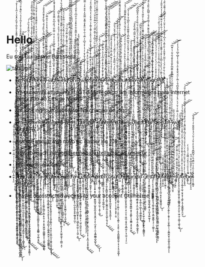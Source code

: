 # Hello
  Eu sou Guilherme Battistella

   ![tatusgit](https://github-readme-stats.vercel.app/api?username=GuilhermeBattistella&show_icons=true&theme=radical)
   

 -  I̶̡̨̢̧̨̢̢̢̛̮̞͓̪͙̥͕͇̻̞̙̫͇̭̘̖̼̲̮̲̦͉̳̣̝͙͍̦͔̺͉̱͔͇̬̟̰̫̤͎̹̱̤̘͎̻̩͚̮̙̤̫̜̼͍̙̗͚͖̫̹̼̗̤̞̥͈̺͙͍̭͕͖̰̺͋̇̌͋̿͂̄̌͌͑͗́̂̄͋̈̃͑̓͆͛͛̀̆͊͛̔̿͋͗͌͊̌̀͛̐̎̅͛͒̃̏͐̂̽̆̉̓̈̅̉̾̍̽̌̇̕̚̚͘͘͜͜͝͝’̶̧̧̧̢̢̛̱̘͙̘̪̺̮̲͙̲̗̰̼̠̫͈̤̼̳͓̙̖̣̝̮̳͙̝̼͈̪̮͕̩̫͉͓͍̲̯͈̳̲͎͙̦̞̘͕͙̟̗͈̘̰̱̇͊͐̇̽͗̉͒̍̐͋̽͐͜͝ͅͅm̷̢̡̛͇̲̼̬̭̫̜̜̹͍̯̹̰̦̤̥̹͈͓̟͖̓̿̾̈́̿̏̎̓̒̊͒̅͛͌̇͆͌̇̽̔̎̈́͐̐̃̍̓̈̿̎̐̐̌̉͗̐̾̒̅̾̉́̒̈̇̏͌̾̐̈́͛͆̌̑̋̿̈̋̌̐͐͂̆͒͌̊̿̚͘̕͘͝͝͝͝͝ ̴̨̛̛̙̟̬̞̭̗̰͓͇̦̭̺̮͉͈̝̥̹͍̺̦́̿̔͌̈̃̔̀̿͊̉̓́͐̂̓̀͗̔̅͐̂͊̍͊͗͗̇͊͑͗̿̽̕̕̕̚͝ͅc̵̡̨̨̧̨̢̧̛̟̰͚̬̰̣͎̜͈̪̮̘͖͈̳͎̼͎̱͓̖͇̪̮͔͎̲̤̞͉̰̙͉̘̘̼̠̙͓̻̪̮̗̝̞̮̯̮͖̮͈̪̬̞̭͈̣̘͖̬͍͍̣̣̖̳̜̔̈́̋̐̽̐͂͌̎̍͋̃́͋̒̍̉͜͜͜͠͠͠ư̸̢̡̡̢̧̢̨̧̗̥̯̘̖̩̱͙͈̟̞̺͕͍̪̣̬̣̟̻̼͚̻͇͖͎̤̥̩̞̟̻͓͔̹̹̙̦̤̫̟͉̹͈̫̱̤̟̯͉̫͎͓̖͖͙̤̖̘͎͇͙͔̣͊͛̓̾̒́͐̋̈́͆̽̈́̉͒̐̈͗́̒̋͌̄͛͐̒̅̐̑̀͑̒̓̈́̅͋̐̉̏̋͑̍͘͘̚̕̚̕͜͜͜͜͠͠ŗ̵̡̢̳̼̹͍̞̟͓̞̪͖͉̝̮͈̞̞͋͑̉́̔̊̀̐̋̃̐́͗̀͛̑̽͑̓̋͋̌͋͋͊͆̐̅̈́̅̔̏̊̾̌͋͐̀͑̌̇̉͐͂̍̑̏́͋̆̏̃͂̉̀̚̕͘͝͠͝ͅr̷̢̢̧̨̨̛̛̛̻̗̘̣̻͓̖͎̻̞̦͖̖̱̼̬̪̰̯͉͙̝̥̜̰̙̗̭͔͖͙͕͔͔͍̟̞̮̻͕͉͔̩̜̺̘̣͍̰͉͈͍͕̣̳͔̹̟̝̮̰̳̱̻̮̜̥̤̗̙̲͍̹̹͇̂͌̓̇̓̽̂̈́̉͑͛̍͋̾̇̾͛̂̆͛̓̑͛̑̈́̌̃͒̒́͑̉͊͒̄͌͌̈́̉̑̈́͌̆͑͌̏̓͂̒̃̒̊͋̓̄͆͒͘̚̚̕̕͘͘̚͘͜͜͜͝͠͝͝͝͠͝͝ȩ̴̡̦̦̪̰̘̭͙̪̹̳̠̥̙̮̹͍̗͛̊͐͐̅̊̆̿̈͑̾͗̓̈̽͊̒̇̃́̓̒̑̀͗͆͑̃̈́̔͆͒̑͗̐̈́̇̔͗̏͋͌̐̄̉̀̾͐̐̎̑͛͗́̕̚͝͝͝ͅñ̵̨̡̧̢̧͈̥͓̠̘̥̦̭͔͎̦͍͔͎̹̟͇̗̺͔̆́̋̐̊̇̊̾͑͌̉͂̎̾͆̆̉̌̐̋̾̍̎͗̾̈́̕͝ͅͅt̵̢̧͙͍̬͎̜͉͚̗̪̦̼͎̣̬̜̰͕͍̠͉͚̜̳̘͌̆͆̏̆̍̑̀̏̈́͛̎̓̊̉͋̍͜l̶̨̢̛̯̦̗̬̣̻͍̗̜̩͙̟̳̳̩̖̮̩̰̹͙͙̲̼̣̣̱̤̳̫̳̦̤̩̙͇͎̟̥̝̘͚͕̹̯̹͙̮͕̪̤̤͍̤͉̋̐̍͛͗͆̑̓̉͒͂̊́̄́͆͂̏̈́̋̐̈́͊̀͊̏̾̽͌͐͊̿̈́̀̏̏̊́̎́͛̃̏̀̐̊͊͂͒͋̎͑̕̕͘͠͝͠͝͝͝͝ͅͅͅͅȳ̷̡̡̢̜͉̺͕͎̻͕̪̘͗͒̈́̈̿̒̎́̉̏͠ ̴̧̨̧̧͍̹͕̩̯̲̘̟̬̞̤̗͍̭̜̟̹̤̙̲͎̙̥̪̺͉̬̖̭̻̣̪͔̜͉͇͓́̃̀̐̇͐̏͛̎̇̄͂̓̀͌̿̍̃̓̀́̈͛͂̍̅̂͐̔̈́̈́̓͗̈́͂̃̈́͒̉̽͒͑͋̂̿̀̚͝͝͝ͅw̵̧̢̛͙͙̖̟͕̜̹̩̘͓̜͎̞̱͖̥̳̦̹͚̩̗̰̪̲̱̹̻̭̻͔̱̖̜͚̫̹͔͕̳͓̱͚̤̥̠̦̺̭͖͉̫̮̘͖͕̰͕̖̪͉̱̟͇̼̤͉̠͖͂̇̊̀̾̂͒͒̿̓̂̃̄́͗̇̉̃̿̃͋͑́̑̕͘͜͠͝ͅͅơ̸̧̢̘̩͖̙̭͕͔͔̳͉̣̹̦̮͉̱̩͇̥̦̆͌͌̒̀̂̈͒͗̑͊͆͗̅͌̀̿̎̉̓͌̑͑̅̉̊̋͗̓͐̒͒͗̿̀͂̈́̏̎͐͆̀̆̿̐̐̑͋̽̊̽̽͒͊̓͋͌̓͆̏́̾͒́̚̕̕̚̕͜͝͝͝r̵̡̢̡̧̢̢̨̨̢̢̛̥̯̝̼͕̦̠̯̬̫̩͎̖̩̫̗̱͇̬̭̫̟̣͈̣̭̮̞̺͔̤̥͓̳̠͙̻̰̰̳̹̩̲̺̥̳̹̫̣̥̝̜̪̝̙̞̗̭͕̬͉̹͕̟̳̹̝̮̮̝͍͇͌͂́͆̈̈̀̆͛̎̈́̈͋̈̐̈́̈́́͘͜͝͠͝ͅḵ̶̨̨̡̡̢̛̛̼̹̰̞͎̯̱̹̝̟̝̻̼̫̪̬̬͚͙̞̱̼͙̥̳̗̲̥̯͓͔̻̰̭̰̫̘̤̫̣̹̼͕̫̘̼͕͔̲̼̝̝̺̮̙̣̲̺̖̗̫͖̻͚̫͖͎͑̓̈͐͊̄̏̿̊͐͌͋̔̌̓̈́̈̀̓̌̄͑͛́͛̍̂͛̊̐̏̏͑́́͋̄̇͗̽́̆͊̋̿̐͋͆̕͘̕̚͜͜͜͝͠͝ͅi̴̢̢̢̢̛̩̼̯̦̩͇̗͖͙͓̭̲̲̻̥̯͉̼̠̥̰̱̱̺̱͉̲̖̤̪̗͙͇̝̻͍̮͉͇̙̠̥̔̃̌̃̊̽̀̅̀̀̐̽̇̂̿̈̌͑͆͊͆̅̄̾̀̇̈̌̓̌͊̔́̎͋̓̅̐̀̿͌̌̍͒̐̂̄̈́̓̑̏̆͆͛̆͛̏͑̓̈́̔̆́́̅̌̄̀̊̈̒̓̔͂͛̑͘̕̚̚͘͘̕͠͠͝͠ͅṅ̶̡̛̛̛̛̟̥̫̫̫͇͍̹̬͙͎̟͔̭͍̙͇̝̯̖̫͎̞̤̯͕̗̰̖͇̜̄̍́́̈́̍͊̉̋̐̿̎͌̊́̂̆̈̆̅̄͋͗̃̏̏̊̈̋̓̈́͋̓̉̃̽̂́́͋̈̈̿͛̃̒̈́̈̽͘͘̚͜͠͝͝͠͠͝͠͝͠ͅġ̸̨̨̨̧̨̢̧̛̛̛̛̛̛̲̩̤͔̣̱͓̟͙̩̯̹͕̤̘̭͔͕̦̣̖̜͍͉̩̳̪̳̪͇̞͇̝̥͈̦̺̩̫̙͖̣̞̩̗͈̬͎̯͉̘̣̤̞͈̙̳͓͉̖͔̘͕̞͉̙͙̭̜̥̹̿̀̐̀̎̂̓́͐̄̄̿̽̊̌̆̏̋̎͂͛͂̋̿̇́̊͌̂̓̌̂̿͛̂́̅̈́̈̕̚̕͘͘͜͝͠ͅͅͅͅͅ ̴̡̨̡̡̨̧̧̧̛̟͈̥̼̺̼̻͚̟̬̖̮̜̹̫̳̬̬͎̯͈̰͕̫͉͓̠̩̣̪̝̙͕͍͖̤̯̘͚̰̻̩̮̬͍̜͇̺͔̹̯̘̪̳̝̥̫̌̈́̀̑̿̎̋̎̿͆̇̄̉̀̽́͋̀̽͊͋̃̽̔́̂́͛̿̔̍̃̂͆͒́̿̀̌̓̋͗̽̑̎́͂̈́͛͋̒̏̏͊̅̎̐̋̃̍̌̚̕͘͘̚̕͜͜͝͝ͅớ̵̢̢̛̮̻͙͉̲̖̯̹̭̞̥̜͔̼̗̫̞̟̘͍̲̗̣̖͇̤̳̜̰̤̼͚̟͈̭̦͕̰̙͉̲̳͈̞̦̹͚̹͎̟̲͓̮̘͉̼͖̟̘̣̩͎͓͕̘̜̞̞̼͕̣̱̱͙͚̃́̐́̔̓̈́̀̈́̂̑̏̄͌͑̽̈́͗́̈̂̌͒̽̃̋̃̋̑͑́̐͛̌̐̿́̅̅͑̓͆̿̎̒̉́̓͐̏͑̋̽͑̐̾̿͊̉͌̾͛̓͆̄̈͐̇̽͌̀̚̚͘̕̚͘̕͜͝͝͠͝ͅͅͅņ̷̨̨̧̭̤͙͈͎̠̫̫̟̼̫͈͇̫̗̫̰̯͙̭̟̺͙̘̩͍̤̰̰̮͓̞̙̜͕̣̩̬̮̬̤̞͈̩̟̲̻̪̗̑̊͆̃́̈́̒̊̏̇̈́̔́̓͊͑͒̊̄̏͒͛̅̀̑̈́̈́͜͝:̴̢̡̧̨̧̢̢̢̛̛̭͚̱͎͈̙̟̭̪̙̰͇̮͇̦͇̳̰͎̬̯̟͚͓͈͎̘̰̟̗̘̩̖͖̤͕̠̼̳͈̙̻̫͙̗̝̫̝͔͇̱̬͓͔͕̪̺͍͕͓̰͔̙͖̺̮͍̳̗̮̪͚̼̝͕̟̼̀̆̀̐̈́̔̎̅̐̆̃̇̀̔̓̋̍̑̓̂̆̽̾̓͛̓̏͊͂̈́͒͒̎̿͌͗͂̍̌̌̽̽̔̎̍̋̈͆̉̍̄̆͂̉̒̏͑̎̆͗̑̃̓̔̋͘̚͘͘̚͘͜͠͠͝͠͠ͅͅ ̴̡̢̡̨̛̹̱̦̼͉̮͚̺̫͈̰̦̟̗̠̜̙̞͇͓̠̻̦̺͙͈͇͎̰͕̻̰̣͙̱̰̰̜͇̏́̈́̇̈́̀̒͋̊̄̓̓͗̒̍̾̈̈̾̈̃̍̒̿͋́͂͒͜͜ͅN̴̨̢̢̨̢̳̘̣͇͇͍̰̫̲͕̙̬̜͔̩̲̠͙͚͙̖̖̖̥̫͇͔̺͍̥̠̬̦̫̜̟̠̬̥͉͉̘̿̇̀̇̽̐̅̇̐̿͋͝͠ͅã̶̡̡̡̡̨̢̨̧̢̢̛̛̩̲̘̩̜͚̩̬̖͙̣̯̭̰̜̦̪͚͔̳̠̜͚̙̪̣͕̗̻͖͔̤͇̟̮̯̞̪̖̙͇̗̰͙̠̳̖̰͉͍͇̝̬̙̜̙͔̫̺̝̱̱̫̞̘̙̳͕̙̣̱̮͚̰̥̳̃͐͋̂̽̎́̇̾̌̇́̒́́̒̃̓̐̇̓́̒͐̊́̑͆͛͐̿́͑͂͑̄̑̈̈̎̄̽̐͌̂̆̿̅͋̒͋̐̂̓͗̿̅̊̅͋͒̑͊͂́̒̐̀͋͛̑͗́̏̅̉́̽͊̚͘͘͝͠͝͠͝͠͠͝͝ͅͅǭ̸̢̧̨̢͇̦͓̳̼͓̯̘͕̝͕̥̺̞̺̮̙̘͕̿̃͛̈̈̓͒̽̓̄́̄̋͂͗̎̈̊͐̿̓̕̕̕̚͝͝͝ͅ ̸̢͕̼͇̻̗̖͕̙͙͉͉̼̘̗͇̤̖̼͔̖͇̘̯͕͉̯̪͙̥̗̜̩̯̜̮͕͓͚̻͈̟̟̲͖̩̣̹̳͇͎̠͎͉͍̼̹̝̩̰̲͓̪͖̘̺̟̰͉͙̝̖̔̾̈́͗̓͑̂̇̈́̌͗̆͛͊̿̐̇͊̾̐̃͑̊͊̓̌̃̈́̉͋̐͛͐͌̾͂̃̓͛̈́̄͛̌̓̔̒̎̀̃͌̒̂̈̒̉̍͊̍͂̚̚̕̕͜͜͠͝͝͠͝͝͠ͅͅȩ̸̡̡̧̢̧̧̢̞̯̫͙̮͚͈̖̩̳͙̳̻͓̺̦̹͈̗̞̠̠̱̱̼͎̮̞͙̣͔̰͙͓͎̣̩̥͍̯͓̞͓̙̭̮̺͙̙͓̯̫͚͓͈͓̙̯͙͚͙͇̭͚̙͎͓̤͎̞̜̻͉͙̎͛̌̅̽̐̏̈́͜͜͜͝ͅͅͅͅͅs̴̻̩̲̙̜̗̖͖̝͍̪̲̺̝̭̈͊́͌̀̌̅͐̐̑̈́̾̓̾̍͛̃́̋̎̉̾̎̉̅͑̏̈́̎͆̒͒͛̅̐̿͛͛́͑̅̿̓̂̈̌̈́͛̑̇̉̀̈̈͒̆͐̌̆̽̿͐̈̄̈́͘̕͘͘͜͝͝ͅt̴̨̡̢̨̡̧̧̨̨̡̨̛̩̤̳͍̰̠͓̰̣̗̹̠̹̯̱̳͖̭̩̹̮̲͕͉̮̭͙̫̤̻̗͔̙̺̺͓̹͕̭̙̠͎̺̝̱͉͕̙̦͖̠̩̘̘̯͇̯̜͇͙̭̏͑͗̈͐͋̔͋̅̀͂̌̀́̐͒͊̈́̋̃̔̀́̈́͗̀͒̎̃͌́̾͂̔̓̏̓͑̀́̇͋̽͒͒̅̇̋͌̃̊͛̇̔͌̈́̅̽̀͘̚̕͘̚͘͘͜͜͜͜͝͝͠ͅơ̶̛̲̜̖̰͍̠̽̑͛̇̏̌͒̓̌̂̔̇̈́͊̀͂̈̈̎̓͛͒͆͛̌̈́̓̈́͋͐̕̕͘͝͝͝u̶̢̢̫͚͎͈̤͍̫̜͖̝̙̼̥̯̙̲̪̜͚̮̞͎̯̟̮̲̪̬̩̘̖̠͖͖͔͇̯̯̣̪̻͕̺̱̥͔̩͙̭̞͔̪̩̱̪̰̤̣̤͔̹͕̟̣̣͙̜̯͛̎͒͊͗͊̃̓͊̇͂̀̄̾̏͋͆͒̓̆̔̈̂͌͑̋̒̇͘̕͘̕̕͘̚͘͜͜͝ ̵̛̩͒̀̓́̽́̿̓͗̄̑͊̄͒̽̈́̏͆̇̃̈́͑̂͒̊̍̈́̉̈́̐̆̾̃̎͑̌̾͌̋̔͋́̎̂́̀̒́͛͆͒̄̂̇̾̌͆̂͛̿̀̉̒̈̊̈́́̎͊͑̇͋̚̚̕͘̚͠͝͠ţ̶̺͗̂͌́̆̏̓̈́̆́̋̽̂̾̈̒̉͑̏̆͒͆́̐̀̾̒͋͑̀͆͐͊̈́̀̑͒̿͊͛͒͌̈́͗̽̓̉̍̊͘̕̕͠͠͝͝͠͝ŗ̵̢̡̞͖͇̫̲̖̫͕̫̖̣̤̖͚̯̬͚̙̦̞̱̦̪̩̲͎̻̠̞̖̣̻̣̭̫̤̝̥̱̞̣͛̓͆̈́̐̐̒̽͛̿̇̑͛͗̿̀̊̃̓̑̈́̎́̇̊̈́̽̌̀͌̐̀̽͊̈́̃̍̃͑͆̄̈́̔̔͒̆̓̀̅̕͘̚̕͠͠͝͠͠͠ͅä̴͍̰͕̼̟̺͙͉͕͎́͗͗͌̎͗̊́̄́́̍̐̓̉͊̿̉̈̅͐̑̊́̄͒̑̉̈̄̌̐̕͘͜͠͝b̶̡̛̞͔̮͙̪̥̼̘̯̙̺͚̪͙̪͎̭̗̲̼̩̣͈̫͎̙̩̯̮̩̱͇͓̹̣̂͋͗̓͑͋̍́̈́̿̅̌̽͋͑̀͐͂͌́̈́́͑͗̓̊́̑͑̂̈́̐̄̈́͋͂͜͝͝ͅͅa̵̡̨̢̧̧̨̧̧̨̛̤͓̳͔̘̭̫̱͇̖̝̗̗̳̟͔̘̰͇̗̬͔͍͔̰͓̝̮͕̟̞̬̖̬͙̙̬͚͕̙͍̜̞̻̘͈͈̮͔͚̗͔̗̥̞̭͉̞͉̯̺̘̳͈̳̳̲̳̗̘̓̉̊͐̍͐̒̒̎̎͛͛͗̏̋̓̈́̓̉͗̈̀͐̍̐̒̔̇͛̌̓̏́̀̈͗͋̂̑̀͐̐̆͜͜͜͝͝͝ͅļ̸̢̢̢̛͉̬̺͙̠̦͕̫̲͈̻̥͖̪͚̤̭̜̫̬̳̭͕̗̖̤̬͈̪̼͍͚̝̝̙̯̯̙̬̭͕̭͎̫͎̯͕͇̫̯͙̥͊̑̂͌̊̀͋͒̀͑̇̋̿͑̀̔͋̀̑̈́̽̂̈́͆̉̋͐̍̔͌̽͐͐̇̐̓͂̅̽̒̆͆̍̈̆̋̑͒͂̎̌́͂̄̐̑͋͗͊̆́͛̍͑̀̃͘͘͘͜͜͜͠͠͝͠͝͝ḥ̵̨̢̢̧̡̢̨̧̡̧̧̧̢̧͇͍͎͕̰͚̻͈̰͓̜̯̫̲̮͓̤̦̫͙̼̬̟͕̪̝̼̻̬̗͓̰͔̙̹͎̹̜͚̺͉̻͖̣̪̝̹̤̲͎͉̥̳̣̫̻̗̪͗̃̇̆̂͌̽͆̒̾͊͛͌̇̄̿̇̀͌̀̉̆̉̐͆̀̿͛͌̋͘̚͘͜͝͝ͅͅͅą̶̧̧̨̛̛̛̩̭̝̯̳͖̪̻͔̬̞͉̘͎̪̲̱̪̲̠̫̣̩͇͙̹̣̮̘̖̞̹̗̻͖̲͙̳͍̫̼̗̪͙̘͇͚̩̞͚̲̬̮̬̹̭̙̼̣̹̼̘̪͎̬͙̠̝̪̺̘̻̙̪͇͙͈͍̟̥̪̺͖̣͇̫̔̅̍̈́̈́̑̀̑̃͊̃̂̒̒̋̀͋̆̀̔̀̇̒͐̔̂͗̒̑̓́̈́̒̇͛͂́͋̈́̐̉̅̀͂͒̆͊͂̃̃̍̈́̊̉͘̕̕͜͝͠͠͠ͅͅn̸̢̛̛̠̗̰̈́̈́̓̅̑͋̈̋̏̔̔͗͆͂̾͐͐͐̽̈́͊̌̓̈́̐͆̿̀͆̉̔͌͂̅̌͛̍̔̏̋͆̍͒̓͒̒̒͂̚͘͘͝͝͠͝͝ͅd̷̨̨̢̨̛̛̰͓͔͚̫̱̯̻͙͓̪̹̮̥̗͙͈̠̭̠̠͕̜̽̓̾̿̓͌͐̈́̋̍̀͗̀̈́͆͒́̈́̄̾͐̄́̑͒̚͝ͅǫ̶͈͎̤͎̞̮̙̝͉̹͔̾͆̆̅̋̀̉̎̓́̇̒̊̓̄̓̋́̓̐̾͗̂͌̈́̎̌̎̊̑͛̆̿̅́̿̊̏̊̐͘̕͜͠ͅͅ ̴̢̛͎̰̬̞͕̬͙͙͖̼̩̠̞̩̥̺̼͇͓̹̪͉̰̹͖͍̠̱͓̬̩̘̜͎̣̫͚͔̮̞̳̬̰̣͗̓͑̓̽̌̌͌̀̂͆̇̂̈́̏̌́̍̒̃̐̓̓̋̎͗͌̉͛̌̂̈́̓̃̋̐̏̍̊̈́̈̀̑͐̑̓̈̊͌͆̎͆̄̚͘͘͜͝͝͝͝(̷̧̡̧̡̡̢̧̳̥̜̭͖̬̝̘̫͇̫͖͙̠̬̪̯͚̳̣̬̝̦̲͔̰̞̝̰̳̬͔̪̜̖̼͖̦̦̟͍͈̺͕̳̭̦͉̼́͒͐̋̓̈́̏͆͐́́̽̎͗̓̆̃̐̽́̕̕͜͠ͅa̵̡̛̛̛͙̮͓͖̞̅̄̾̽͛͂̽̂̉̒͐̑͛̈́̆͒̎̄͐̀̉̎͊͂̄̊̈́͋̏̏́̈́̏̌̋̊̈́̅̆͆̏̚͘̚̚̚̕͝͠͝t̵̨̢̧̛͇̖̣̼̘͙̤̺̻̳̣̯̰̜̖͎̗̤̦͙̲͖̖̠̦͙̣̯̝̼̑̄̆͗̊̋̄̋̀̀̒̒̉̋́̋̽̍͂̀̓̓͑̌͊́̂̀̀̆̍͌́̐͊͐͌͊̉̾̆̄̈́̒̀̀̀̆̋͂̔̀̔̆͌́̔̈̉͘̕̕͘̚̕̕͜͜͝͝͠͠ͅé̵̢̢̨̧̛̛̻̖̞̗͕͍̣̪͖͚̼͔̳̥̖̱̳͉̪̮̻̝̪͕̣̞̟͙̘͚͓͓̖̱̹͓̜̲̜̣̺̬͙̦̣̬͎̜͚̝̎̿͆͛̍̂̈́͌͗̋̋̿́̐̆̐͐͑͗̈̈̉̅̊̑̒̄̀͊̕͜͜͝͠͝͝͝͝ͅ ̸̧̧̡̛̛̛̲͔̠̙̯͕̪̜̲̫̩̖̟̤̬̦̩͙͍̲̪̫̎͆̐̾̅͆͗̈́͒͆̎̇̀͋̊̑͑͋͗̏̐̑̉̍́̊̄̆̀̽̆̔͗́̅̊̋͊̈́̄̾͛̅̃̀̎́̌͐̿͆̏̍̏̏̑̀̇̂͋̒͑̎̋͗̔͐̕̕̚͘̚͜͝͝͝ͅă̴̢̢̡̨̢̧̻̮̻͚̲͇̮̟͓̖̟̱̥̝͕̻̮̭͎̰̦͉͖̹̙̝̙͓̼̮͉̯̣̝̞͖̬̰̘̩͎̱̤̯̰̯͈̝̹͊͑̔̿̍̀̀̄̈́͌̏̊̈̎͊̐͑͋͆́̾̅̂͒̿̊͛̋̂̌̚͜͝͝͝g̸̢͇̖̰͍͚̩̯̀́͊̐̓͊͗̀̑̀̀̀̔̅̏́̍̇̈́͆͗̆͊̍̅́͗̓̽͗̎̅̉͠͝͠ơ̷̡̡̨̨̢̢̢̨̢̡̢̨̛̞̭̰̥̠̞̭̹̥͎͖̞̲͎̬̞͈͙͉̮͓͔̘̱̬͎̰̯̯͇̗̫̖͖̠͇̗̯̘̱͎̞̟͉̠̮̝̺̥̣̘̟͉̜͕̰͙̦̠̱͉̖͙͎͈̭̼̗̤͍̰̭̇̄̓̆̍̂̎̑͒̓͗̒̈́̀̓̓̒̉͋̈́̍́̉̆̀̍̂̾̈́̕͘͜͝͠͠͝͠͝ͅͅȓ̵̛̛̛̭͔͇̠̞̖̩͚̩̺͈̯̭̍̏̔̒̉̌̉̈́̐̇͆̒̎̋̓̉̊̍̇̀͛̍̈́̿͒̂͌͂̆͂̋̏̋̑͐̉̆̍̔̏̋͑̒̀̚̕̚͝͝͝ȃ̸̧̨̧̡̢̧̨̛̫̭͚̳͕̱͇̩̠̳̗͇̮̫̯̘̭̝̩͙͇͎͓̯̳̮̭͇̟͉̰̻̱̘̰̭̜̯̜̫̭͙̒́̀͂̃̀̈́͛̏̒̆̓̋͆͒̔͒̐́͐͌͌̉̉͒̿͋́̅͐͆͑̇́͗̃̓̏̾̊̈͌̿̂̽̔̒̒̂̍̑̋̎̓̉̾̒̔͛̿͋̄͛̚̕͘̚̕͜͠͠͠͝͠͝)̷̢̢̡̧̡̡̨̛̛̛̛̟̙̥̺̬͍̫̣̱͉̲̬̲̝̻͓͓̻͓͇̤̗̰̰͇̠̫͕̙̦͍͔̖͕̺̩̯̦͙͈̻̹͙̅̾̈̇̏͗̏̀͋̈́̆́͑̌̿̈̓̂͂͋̒̀̏͛͌͐̈͛̉͆̓̆̂̔́͗̓̀͒̎̈͗͛̏̓̋̍͊͆̐̉͌̑̑̇̏̐͑̀̆́̅̓͗͊̊̓́̿̏̋̉͘͘̚͘͘̕̚͠ͅͅ
 -  I’m currently studying at: CTISM, Técnico em Informática para Internet Integrado ao Ensino Médio
 -  I’m looking to collaborate: Na criação de jogos

 -  I̴͍̊̈́͂̄̑̐͂̉̉̄͑̽̀͌͐͋͗̒̒̊̊͛̂̀̍̓͆͆̌̏̊̊͛̋̅̓̑͊̑̿̇̏̕̚̕͝͝͝’̶̧̧̨̢̢̛̻̻̻̳͕̝̞͓̯̜̩͉̠̼̖̭̮̱̗̟̤̗̺͖̫̻͕͙̥͙͍͖̦̗͉͍̰͈̞̻̰̲͍̥̪̖̹͔̗̂́̀͂́̉̏̀̾̽͑͑ͅͅͅṁ̴̡̢̢̧̧̦̝̦̳͇͙͍͎̹͈̼͈͈͍̮̜̘͙͚̖̝̼̘̱͔̟̠̣̘̳͔͈͚̙̼͈̟̟̮̞̓̋͂͂̾̀͌͐̆̉̈́̆͌̐͊̔̎̈̄́͛̅͑̂́̿̂̉̀̎̉̂̾́̑̏̏̄̎̈̋̑̂̿̓͐́̈͂̂́́̾̚͜͜͜͝͠͝͝͝͠͝ͅͅ ̷̢̧̢̧̛̭̻̥̻̣̻͓̩͙̙̻͈̣̱̖̮̳̟͍͔͇̣̗̬͎̲͔̘͍̫̪̟͔̟͖̲͕̞̏̈́̍̓͐̓͋̇̃̉̓́̋̍͘̚͜ͅl̴̛̛̟͌̎̔̑̇̓̐́̽͂̇̆̓̿̂̂̇̐͒̂̀́͐͒̂̾͐̍̄̐̈̿͂͗͗̈̽̿͊̓͊̍̈̃̈̆̿̋̽͂̍̃͗̋̃̕͘͘̚̚̕͠͝͝͝͠͝͠o̴̧̝̰͚͍͈͉̟̤̥̤̼͓̩̘̙̪͙̭͊̌̅͊͋̓̑̽̀̄̽͐̃̋͛̈́͂͑̒́͛͌̾̇̂͒͊͂͒̃̋͌͘̕͘̕͜͜͝͝͠ǫ̸̨̢̡̨̧̧̥͙͖͉̯̗͈̣͉̥͓̙̺̠̺̩͈̗̥̞̩̗͚̼̦̯̬͉̤̺͓̺̲͙͈̪̝̗̲͕̲̦̣͙͓͖͍̱̼͙̜̰̭͚̝̤̭̼̤͇̭̰͆̈́̽̔͊̋̒̏̈̉̋̒͐̌̅́̓͛̏̿̎̀̂͗̄͆́̾̅̄́̐̂́͌̈́̒̒͐̽̌̚̕͘͜͠͝ķ̴̛̱͚̜̫̟̉͌̿̋̃͌̂̍̓́̾̽̈́͗̑͊̐̓̏̊̎̄̄̐͐͑̈̔̈́̂̈̂͑͐̐͂̌͂̈́̈̎̅̀͠͠͝ị̷̡̧̡̤͖̥̪̺̼̭̹̪̣̩̭̟̜͇̳͓̭̗̥̼̻̱̤͈̟̥̦͎̬̜͈͈͉͉̗͎̣̇́̄̆̐̔̚͜ͅn̶̛̛͔̭͍͉̞͓͗̿̔̏͐͂̏̋̏̏͒͆̋̒́̒̐̓̾͗͊͑͒̿̋̂̈͐͊͌͆̽̎̈́̐͒̐̈́̓̍͑̓̌͛̅͌̾̽̏̀͆̍̇̒̂̾͘͘̚͘͝͝͠͝͝͝͝g̵̨̡̨̡̛͓͕̘̯̠̝̻͙̣̞͖͔̟͇͖̯̱̮̤̜̩͍͇̺͖̳͍̟̜͔̯̼̺̪͓̯̏̿̃͒̐̓̍̏̋̓̈́͆͂̌͌́͑͗̓͑̍̾͛̓̔̈́́̐̿̈̍̔̀̂̏̉̔͛̒̓̿̅̀̚̕͜͜͜͝͝͝͠͠ͅ ̸̪̝̹͙̬̲̻͍̜̄͝f̵̨̧̡̧̢̛̛̻̬̣̬͔̖͉̳̠͉̮͚̫͍̝̩͙̗̼̻͓̲̼͙̘̱̪̹͓̳̺̮͈̖̖͖͕̤͖̤͖͇͕̬̳͔̘̮͑̃̓̆͆͌̓́̏̈́́̔̔̏̉̏̉̿̑̎̽͆̅͛̒̆̔̊͌̆̾̓̏̏̄̾̀̃̉̃̄̓͊̓͐͆͐͗̀̔̉́̐̅̀̍̎̽̒͋͘̕͘̚͜͝͠͝o̵̢̢̢̨̡̡̻̣̪̜̟̹͔̹̯̫͚̠̥̖̙͚̞̬̠͍̝̟̬̯̹̻̬̗̲͖̙̹͙͍̻͔̠̻̩̽̋ͅͅͅṟ̵̨̧̢̡̡̨̨̨͍̦̱̲̖͓̰͚̙̹̹̝̘͎̘͕̩͓̙͕̠̻̖̻̭̱̥̺̙̦̗̮̜̗͖̩̥̣̜͈̳̰͖̭̫̜̘̙̟̯̹̜̖̼̻̾̾͒̀̍́͆͛͛͊͊̄͜͜ͅͅͅ ̸̢̨̧̡̛̛͔̯̠̦̹̟̤̤̰̰̟̥̳̦̺͚̞̫͎̟̙̝̘̺͙͔̥̭̟̙͕̤̱͚͉̹͕̠̬̱̦̺͈͎͙̭̮̟̠͛̍̀̉͑͋̍͛̔̀̉̇̀̄̈̽̔̅́͑̇͛͛͊̉̀̓̇̈̓͂̀̈́̆͜͝͠͠͠͝͝ͅͅḣ̵̡̡̧̨̧̢̞͙͚̬͕̫͉͕̤̫̗͎͈̪̳̼͉̳̠̖͖̠̳̮̦͓̤͉͎̩̞͍̟̼̥̯͉͈̙̪̘̮̖̟̦̙͕̭͌̂͆̒̾͒̉̅̎̒̆̑̉͗͊͘͝ͅͅͅë̶̡̨̢̧̨̺͇̱̼͍̳̩͓̪͎̳̳̲͚̮̣̗͎̝̱̱̘̘̺̰͙̦̱͔̱̥̻͕͈̱̼̤̟̩͇̘̠̫̤́̊̈́̈̈͛̒͒̿́̈́̉̂͒́͛͐̿͒́͐̐̾̽̽̈́̆͛̇͛̑͂̿̈͌̋̈́̄̊̉̎̿̉͛͗̎̎̅́̚̕͜͜͝͠͠͝l̵̨̧̼͕͓̜͚̩̣͔̪̲̩̺̲̗̺̻̥̬̖͙̬̼͍̰͇̞͈͇͕͈̦̘͖̜̮̩̗̺̺̟̦̫͚͒͑̐̋̃̈́̔́̍̑͆̀͑̊̄͜͜͜͝ͅp̶̢̨̧̨̱̹͉͖̞̘̮͈͖̝̻͍̺̩̮͖̦̠̪͓̺̤͎̺̯̘̦̣̭̰̊̐͜͜͜͝ ̴̢̨̧̛̦̠͍̜̬̙̼̖̺̪̤̪͕̰̜͙̼̣̯̝̖̪̻͍̫̻̳̮͚̯͉͇̼̠̞̣̹̤̞̯͎̟̲͔͚̭̘̙̝͇̳͇̻̠̏͌̒͂̆͑̊́̌͒͘͘͘͜͠͝͝͠ͅͅw̴̧̢̡̧̫̥̟̥̥̠̬͔̱̱̲̣̮̯͖̖̠̘͉͓̱͉̹͉͍̫̫̟̗͇͖͍̹̮̥̗̲̝̬̙̙̰͎̭̹̳͕̰͔̠͈̳̻̝̗̱̹̰̤̱͔͐̓͆̈͊̀̇̀͊̈̓́̈͊̀͒͋́͗͂̈́̐͊͊̈́̐̐̍̑̑̍̌̈́̏̾́̊͛̆͆͗̍̀̽̚̚͘͘̕̕͜ͅͅi̵̢̡̛̘̙͕͖̝͎͎̟͓̙͖̥̻̘̳̼̱̟̬͖̣̘̯̭̱̟̦̪͍͕̩̘̝̟̳̲̣͐͋̓̄̓͆̈́̔̿̍͐͝ţ̵̛̥͇̳̟̗̟̰̤̭̦͔̝͇͈̩̀̍̏͛̎̅̓͋̆͆̄̒̾̃̌̃͐͐̽̀̀́͐̀̿̽̅̑́̍̂͆͛̓͘̚̚͠͝͝͝ḧ̶̯̙͎́̓̈́̓̃͑̎͌̐̋̈́̄͌̈́͂̓͗͛̉̅̆̀̒́͒̈́̀̑̆̽͐͒́̉̂͊͂̆͐̚̚͝͝͝:̸̧̦̰͇̦̲̠̙̥͎͇̯̙͕͚͚̱̗̰̻̗̬̹̟͎͕̠̟͒̽̆̐̃́͌̄̀̔̌̉̌̏͋͋̐̀͌͆͊̉̇̀̓̍̿̈́̈́̓͌̃̉̈́́̒̎̂͐̂̈́͌͘̚͝ ̷̡̢̢̢̧̨̡̨̢̛̛̹͉͙̗̩̳͈̳̥̯͍͓͓͓̺̲̤̣̬͉͇̗͇̗͈͓̤̝̮͓̻̥̦̙̎̀͒̿̆̾̊̏̀̊͊͂́̐̊̆̋̓͂͑̀͋͆͊̈́̄͆̾̇̀͂̊͛̈́͋̑̌̾̉̽́͑̒͂͆͛͑͑̎̅̆̃̒̓̀͒̍̈͑̀̈́͋͐̕̕̕̚͜ͅg̷̡̡̨̢̝̙̠̦̱͙̯͇̮͕̰̪̰̗͎̯͍͕̘͇̘̩͈̘̥̜̳͇͆͊̇͋͐͋̋́͌͗̅͛̓͊̓̈͛̈̊͑̽̋͌̑̅͒̄͒̎̽̅̂̒̿̿̈́̈́̅̾̑́̕̚̕͜͝͝ͅḁ̷̛̳̺̱̦̯̟͎̙̙̜̪́̋̈́̈̏̓̋͒͛̋̔͂ͅǹ̴̨̢̡̧̡̩̥̻͚̦͉̪̘̲̺̘̟̟̹͎̠̺͉̬̠̳̠͉͖̪̺̻̱̼͓̮̟̫̥̍͋̈͗̾̇̋̋̔̃̆̾͋̈́̒̑͑́̀̒͐̆͆̅̑̀̍͂́͋́̄̑́̓͘̚͘͘͘͜͝͠͝͠h̸̛̻͉̹̞͕̥̺̮̳̯̥̒̂̉̇͊̍̐̾̅͒͑͑̃̈́͗̽̊̈̈́͌̽͘͝͝͠͠ą̷̡̨̢̛̛̩͉̻̪̗̬̪͍̞̘̗͕͎͕̩̥̫̩̦̬͍̫͓̞̞̯̲̞̦̻̫̼̝̥͔̮̦̺̘͈̹̩͓̜̣̠̯̇̅̄͛́̓̿̽̅̇̅͒̄̔͑͗̊̃͒̓̅͛̉̾̏́͐̈́̍̾͑͑͑͑̑͂̈̓̽̀̉̈͊̎̈́͒̅͘̕̕͜͠͠͝͝ͅͅr̴̡̡̨̛̗̲̺̰̟̹̯̼̯̩͎̠̠̝̦̹̤̬̜͉̤̟͍̰̍͊͌̐̾̌̍͑̈́̔͐̽̋͑̊̏͒̈͒̋̃͋͆̈́̎̋́̐̎̈́̎͛̓͌̄̌̏̚͘̚͘͜͜ͅ ̴̗̥͙̬̥͉̖̩̀̄̆̈́̏̑͐́̊̒̒̉̄̾̀̑͋̍̓̏̕̚͝͝ͅḑ̵̢̛̟̤͈̞̮̠͎͚̣͉̥̯̯̥̖̫͖̘̠̬̘͈͉̜͉͖̖̻͓͍͉̼̺̟̼͔̮̗͈̻͕̟̦̠͈̩͔̞̻̈́͛͑̏̓̅̈̑̔̃͆͐̋͗̊̅̂͒̐̈́̔̈́͌̍̾̄̈̿̏̑͂̋͐́̎́̄̍̔̅́͆̅̇̇̊̓̄̋̓͗͌̈́͒̕̕̚͘͜͜͠͝ͅͅi̸͚̟̺̝̹̯͖͓̗̮̘͚̦͎̹̣̓̆̄̐̎͌̌̑͐̀̉͛̿̈͌̓̆̈́̄̿̂́́̓̉̏͒̈̚͠ͅͅn̸̨͙̤͎̦̦̣͎̜͍͇͛̿͂̍̐̿̑̑̉̌͗͛̽̓̌̔̉͆͘͘̚͘͘̕͝͠͝ͅh̴̢̡̧̢̡̟̯̰͍̙͖̻̙̣̘͖̪͖͎̫̗͓͎̥͍̘̤̻̩͚͖͇͖̟̣͑́͐̓̂͛̋̉̌͌̓̐̀͊̽͋̀̆̄͑͊͘͜͜͝ͅͅͅe̴̡̛̛̛͎͓͙̰͖̬͓̟̭̪̭̦͓͈̗͙̪̱̥̖͚̺͎̲̣̲̤̻̖̞͔̖̮͓͙͈͎̭̯̅͛͐̉͛̑̀̉̆̿̇͋̿̏̊͊͒̈́̓̀͐͗̓̉͘̕͝͝͝i̸̡̡̢̨̢̨̛̛͓͕͍̰̲̰͉̪̹̖̫͔̭͉̤̗̺͇̰̹͈̝̘̜̞̖̘̬̟̭̥̘̳͇͚̹̼̹̹̝̜͎̥̙͙̮̻̱̦̊̈̀͒̉̀̂̌̈̿͌̋̾̿̎̍̈́͛̾͒̈́͌̊̊̈́̎̃͂͘͜͠͝͠ͅͅͅr̷̛̲̘̱͚̳̩͎͈̹̺͑̆̓̅̔̓̎̿͛̽̋̾͊͑̃͌̽̓́͋̄́̉̑̂͂͘͝ͅͅö̴̧̨̢̡̡̨̨̡̱̯̩̟̣͓͓̫̖͚̰̙̦̫͕̭̯̰͖̺̤̗̻̪͈̦͕̩̫̩̰̮̪̯̝̼͙̘̮͈͔̙̬̻̫̟̱̟̭͚́̈́̽͋͌̏͗̍̈́̑̾̂͑̅́́̎͜͜͠ͅͅ ̸̛̛̩͓̭͖̳̝̱̖̥̟͔̠̰͂́̅͊̒̈͛̈́̆̌̊̓̊́̐̐͛̿̏̌͑̑̉̋͛͊̈́̉̽̏͋͆̐͘͠͝͠͝p̶̧̡̢̧̧̛͈̻̖͔̝̝͇̘͔̙̟̰̯͉̞̟̦̯̣̖̺͚͚̱͍̥͉̩̟̬͎̜̫̓͋̃̾̆̊͂̔̀́̀̋͋͆͒̀͒̓͐̅̾͊̈́͌̌̑͒̆̐̓̀̍̎͛̇̚̕̚͠͠͠͠͝͠ą̴̢͇͖͉̦͕̝̱̻̮͇̩̟͇͎̻̱̬͔̖͍̰͈͈̙͇̻̘̙̟̱̬̲̺̟͇̦̠͎̦̗̤̯̺̮͚͍̙̅̔͜ͅͅͅr̶̨̧͎̟̹͓͇̘̙̯̟͇̘̥̺̰̖̱͎̦̺̪͉͔̟̱̙̮̪̬̝̱̼̬̫͖̹̟̫̻̯̺̹̤̫̣͙̠͔͖̔̌̏͐̋̐̀̈́̏̃͑͌͐̒̏̔̋̓̃̈́̇̀̃͘̕͝͝͝ͅă̴̢̢̡̧̡̯̰̮̳̭̖̰̬̹̙̳͍̘̝͕͖͕͕̬͎̻̱̟͙͈͉̣̜̰̟̬̫͉͉̱͚͔̳̱̟̩͇͙̪͔̬̯̌͐̋͂̀͊͑͑̈́͋̓̆̐͆̐ͅͅ ̷̧̧̢̙̬̣͓͓̪̜̮̺̗̯̞̥̲͍̺̙̥̣̼̞̟̺͔͕͚̲̦͈̙̘͙̗͕̏̏̇̑̃͋̊̽̐̋̆̈́̀̏̌͆̐̑̏̈̈́̉͒̎̑͆̈́̄̔̋̉̿̇̋̑̒͂̐͘͘̕̚̚̕̚͜͜͜͜͜͝͝͠͝ͅc̸̡̢̨̢̛͔̦͇͓̲̻̥͓̖̼͎͚̻̞̮̺̖̻̗̤͈͖̙̼̟̼͇͓̝̼͖͔̟̥̝͉̠̫̥̔̿͆̎̅́͒̀͑̈́̑͐̈́̀̽̃̒͒̄̄̆͒̎͌̒͐̍́̉̓͌̄̏̒́̽̃̋̐͑́͛̍̅̐̄̏̓́̈́͋̂̎̄͘̚͜͠͝͝͝ͅȏ̶̢̢̡̨̢̦̟̼͉͕̼̞͉̣̰̬̥̻̳̰͎͇̟̲̟̭̞͔̱͍̳̰̪͓͎͉̰͖͈͖̠̯̩̜͓̜̤̝̺͎̲̮͚̼̼̱̲ͅm̸̡̢̢̧̛̛̘̮̫̳͇̮͕̘̣̙͎͙̖͈͍̖̫̹̖̪̣͓̫̺̥̭̠͉̬͇̉͛͋̄̐̿͋̇̈́͑̍͛̃̏́̆̏́̋̊͋̍͊̔͐͑̒̊̂̈́̌̌̽̀̒̉̒́͋͋̋͗̈́̃̎̒̈́̉͂́̋͋̌͊̐̾̕̚͘̕͜͜͝͝͠͠ͅp̴̧̨̛̛̤̲͔̪̤̝͖̞̣͚͓͖̞͖̦̙̹̳̘̮͖̦͖͔̭̳̮̦͎̝̱͖̜̘̞̘̯̖̗̳̏͗̊̈̽͂̐̓͂̔̀̌͌̓͛̎̈́̇͊̈̂͂̌̈́̌̌̀̈́̽̍̉̋͌͊̍̒͌̏́̕̚͘͠͝ͅͅr̵̛̳̝̜̤̭̪͔͇͙̟͌̓̽̂̀̌̈̌̓͂̂́͌͌̌͑̈̓͐̔̈́̍̓͂̃̿̃̌͐̀̍͘̕̕͝a̴̧̧͕̰̹̳͈̟͎̞͇̤͕̦͓͙̬̓͒̄̐̌̂̈́̈́̄̅́̚͝ŗ̷̧̛̛̬̟̱̦̤͉͈̼̣̟̙̩̜̖͖͔̙͎̳̻̠̰̖̰̺̣̜̩̲̦̺̹̞̠̞͉̝̦͉̮̜̯̠̊͋́̈́͂͒̈̀̋̎̌̃̿͊̈́̀̊̾̇̔̅́̅̂͆̉̌̈́̐̆̓̾́́̌͂̒́̍͒̅́͌̓̍͑̈́̋̊̋͗͛̔̀͆̅͒̚͘͘̕͘͘͝͠͝͝ ̸̡̨̢̨̛̛̖̭̳̗̣͕̼̜̳̙̗͍̫̻͇͖̯̯̼̫̫̞̲̙̅̑̓͛̿̓̀͆̓͋̀̈́̊̾̂͊̔͐̀́̿̽̚̕̚̚͝͠͝͠͝ͅg̴̡̢̼͚̳̗̦̟̟͍͖̲͈̳͚̝̹̯̋̅̽̓̏͛̈́̈͂͘͝͝o̶̢̤̥̱̱̙͖͈̟̰̭͓̱̥̱̲̺̬̬̭̜͔͖͇̘̗̥̮͉̮̱̟̫̖͕̗̿̇͂̂̅̈͊̀́͋͆͆̽͛̌͐̇̌̅̀͘͜͝ͅd̷̲̘̎̋̊̓̋̃̾̔̄̒͗̆̀̇̾̈́̄͘̚̚͜͝ ̸̡̢̧̨̡̢̧̛̛̼̙̹̯̼͍̮̭̖̞̼̩̣̺̩̜͕̰͔̟͔̺̗̜̟̺̦̩͔̖̺̰̗̺̤̱͕̥̞̰͈͈̠̮̗͕̦͖̼͌̓̒́͗͑͆͒͗̂͋͌́̉͐̀̋͋̑͊͂̾̍̕͘͠͝ͅͅǫ̷̨̧̧̢̧̛̘̭̮̠̥̥̳̣̱̱̞̠͕͇̙͚͕̱̙̼̞̫̻͎̥̙͙̱͖̤͖̲̬̰̭͍̜̬̮̟̝̘̗̯̠̿͋́͂͑͆̀͋̒́̈́͂͛̒̈́̉̈́̐̓̀̾̆͆̄̄́͒͐̔͘͜͜ͅf̶̡̧̧̲̠̗̲̼̳͖͈̼̻̪͎̤̹̜̠̬̻̱̼͓͖̪͉̰̝̗̯͓̱͔̺͖̜̙̜̤͕͙̫̗̳͍̮̺͎̦͓͓̈́̈́̈̊͂̉͐͌͑̌̈́́͗̇̊̓̎̀͒̊̄͋̆͒̓̌͐̔̅̒͆̚̚͘͜͠ͅ ̶̡̧̨̨̧̨̧̛͙̼̰̻̦̩̲̼̖͉̘̬̰̳̹̤͔̘̝͈̥̭̱̲̩̮̗̜̟̠͉͙͕̬̗̟̲̼̝̫̲̩̣̙̘̭̭̗̆̋͗͛͂̍͋͂̊̃̓͑̆̓́̽̋̓͛̽̍̔́̍̈́̿̅͆̈́̈́̿̀͌͊̎̿̆͆̀̌̋̽̑̊͊̉͂͛͋̇̔͛͊͆̇̕͘̕͜͜͝͝͠͝ͅẃ̴̡̢̧̢̧̖̳͓̮̪̪͇̙̼̺̥͉̄̓̄̇͂́͛̆̐ͅa̸̛̬̰̜̥̳͋̓̈̈́͗̿̍̓͗̌͑́̓̈́̽̍́͒̿̊̆̑͂͆́̎̉̿̀̇̋̈́̂̋͛̄̽͋͛́̄̎͐̔̍̌͆͒͆̈́̾́̾̓̇͑̕̕̕͝r̴̨͔̯̥͙̝͐́̍̽̋̈͠ ̷̯͙̞̆̀͐̃̾̒̊̉͋͗̌̓̈́͛͊̌͌̈́̕͠͝͠ͅr̶̨̢̢̧̨̧̨̡̛̼̰̪̥̟̘̱̼̞̩͙̜͎̲͙͇͕̹͍̙͉͙͓͍͎̳͈̬͇̮̬͕͉̱̦̝͍̪̯̞̣͓͉̗̙̦̍̔̏͌̄̇͗̉͂̉͐̍͑̄̊̒̅̎́͊̓̀̄͑̅̓͌̆͊̅̄́͊̓̀͗͌̎̑̅̆͛̊̃͋̔́͆͛̽͑͂̕͘̕͘̕͜͜͠͝͝͝ͅą̴̛͕̜̣̠̞̫̫͖̻͕̯̥̖͕̘̪̪̦̻̣̘͓̮͚͇̫̘͈̖̙̱̞̎̂̅̋̎͂̃͒̄̈̿͐͋̈͗̔̽̂̔̓̋̅͌̋̈̍̈̓́͆̍̿́͒͂͆͛͐̏̒͗͂̏̔̒̓̊̃̈́̒͑̌̕̕͘͘̚͘͘͝͠͠͝͠ġ̸̨̢̢̡͖̜̺̺̙͉͔̯̙͇̫̖͇͓̞͉̲̦͖̺̫͓̱͍͚̜̜̝̩̱̲̱̞̠̦̻͙̳̟̫̦͉̯̦̲̹͎̰͙̌̉͒̌́̋͌̓̐̽͋̇̀͂̍͐̌͊̽͊̈́̽̄̊̿͑͛̾̊̀̋̀̽̇̓̽̊̔̃̑̿͗͑͆̔̇̈́͌͗̐̊̕͜͝͝͠͠͝͠ͅn̸̢̛̛̳̣̻̼̣̠̭͍̠̣̒̔̊̊͗̍̔̓̍̂͂̈̀̑̿͂͆̃̆́̌̄̒̅̿̆͗͊͑̋̿̊͌͐̐͐̒͝͝͝͝͠â̶̡̧̛̘̟̣̪̝̮̳̙̯̠̙͇̲̺̳͔̱͙̙̻͍͖̹̜̜͉̫̥̣̦̜̥̟̈́̓̈̍̀̍̓͆̈́͋̾͒̀̃͒́̚͜ͅr̴̡̧̡̧̧̧̨̗̲͕̩̼̤͉̼͚̹̩̟̤̠̤̦̤̠͚̜͉̝̜͎̟̮͉͙̼͖̼̥͙̙̭̰̝̟͓̥͔͍͔͎̬̭̥͎͈͊̈́̑̄͂̅̏̒̉̊̽̐͗͊͛͘͘͝͝͠͝͝ͅͅo̶̢̡̢̨̨̧͓̩̱̦̝͎̙̞̹͎̭̭̰̭͎͉̪̬̹̰̺̞͔͍̞̳̲̦̬͈͙̲̘͕͙͇̬̙̲̜̲͚͖̩̰̮̰̞͕̼̽̔͑̈́̃̎̄̓́̈́͆͑̊̐͐̇͛̆̉̈͒̄͑̐̌̏͊͂̈́̈͘͜͜͜͜͝͠͝ͅ
 -  Ask me about: my: novo pc gamer de 10k 
 -  How to reach me: guilhermebattistella@acad.ufsm.br

 -  Pronouns: ela/dela
 -  F̴̢̧̨̨̡̛̟̙͎̞̮̮͖͔̼͓̫̥̞̞̺̲͇̝͙̦͚̼͉͓͚̥̙̖̞̩̟͈̠̩̰̠̠͚͖̻̪̫͓͎̞̼̣̺̪͔̙̅͛͑̊̔́̐͌̽̉̉̀̑̒̉̐͆̿͂͌̈́̂̈̐̿͆͛̀́͛̂̽͑̇̽̒͒͛̏͛̾̾̂̀͒̎̀̎̕̕̚̚͝͠͝͝ṻ̸̢̡̡̧̧̗͚̗̹̳̭͈̝̬͚̗͕̖̼̰̗͎͎̘͙͎̮͉͈̘̜͖̳͓̳̙̞̞̰͖̙͍̪͔͈̞͕̞͉̭̹͔͔̪̝̝́͌̂͂͋̃͐͊͊̉̌̾̇̕͝ͅn̸̡̢̡̡̻̺̠̭͚̱̻̻̹̦̤͉̗̗̤̪͎̮̥̳̟͖͎̤̘̰͉̬̮̭͕͖̭̟̗͙̫͇̟̭͉̟̳̫͍̩̞̗̙̦̝̪̳̟̭̼̈͊̓̎͊̈̔́́̀͒̂̽̀̃̈́̔͐͘͜͠͝ͅͅ ̷̡̧̡̧̢̘͇͖̪̳̺̘͙̦̥͖̰̗̮͔̳͔̝̲̬̺̙͈̤̲̰͓̬̬̟̟̰̯̮̱̙̩̹̗̯̳͙͍̱̼̞̖̹̌̓̆̃͌͆̃͐̽͐̄̌͂͋̔͋́͗͛́̍̄̐̑̏͑̌̐̎͂̏͐̕͘̚͜͝͝ͅͅf̵̧̧̧̨̛̦̺̫̜̟̘͔̱͎̻̦̍͗͌̔̈́̅̓͐͌̑͊̆͐̄̐͗̒͌̎̈́̍̓̐̒͂̇͑̓̆̓̎̔̌̃̈́̀̇͘͘͘͝͝ͅà̴̢̡̨̨̢̨̰̠͎̖͈͓͓̘͖̮̱̝̻͈͔̣͔̗͔̣͎̝̖̞͚̪̤͚̳̙̲͔̟̙͉̖̱̜̲̹̼̮̟̱̲̙̻͎̺͙̳͕̈́͑̄͂͌̈́͊͗̔́͑̆̑́̔͐͆̀̃̆̏͗́̌͑̚̕͜͜͜͜͜͠͝ͅc̶̫̹̳̮̹͖̯̋̋͒͑̓́̐̎́̀͛ţ̷̨͔͙̹̰̻̻̞̗͓͔͕͎͉͈̘̥͔͇͈̞̤͔͍̜͊̈́̆̑̍̉̓̊̉̓̑̏̐̐͆͂̌͋̂̈́̕͜͝͠͝͠ͅͅ:̴̨̨̡̢̰͎̹͉̗̮͎̗͇̟̜͈̰͖̥̺̰̻̖̦̰̻̥̣͎͒͆̐͑͆͂̍̒͆͊́͗͗̿́͗̃́̂̄̔͒̇́̏͊̕͜͜͜͠ ̵̨̨̨̨̡̧̼̰̮͚̤͓̱͍̹̥̲̥̝̻̪̱̬̙͔͈̦̞͚̠͍͕̝̞͖̦̳̲̯̥̙̯͍̱͓͙̥͇̳̜̰͕̣̳̣̭̘͚̈̓̐̎̾͛͛́́̆̒͂͊̏́̑́̒͆̃̑̄̚͘̚͜͜͜͜ͅͅJ̶̢̡̛̫̲̟̩̫͚͖͓͔̬̝̥̣̠̹͖̠̗̹̰̘̭̣̦̱̻̲͚̫̿̈̉͂͐̽̌͋̎̔́̏̈́̆̉̏̔̉̍̏͒̏́̊̓̓̒̆͗̒͑͌̕̕̕͜͝͝͝ą̶̢̡̢̢̧̹̣̙͇̘̖̖̜̙̖͎̯͈̙̞͎͎̖̤̮̺̮̜̻̔̽̿͒̏͐̌͐͗̀̿̈́͆͂͆̈́̄̇̇̈́̒̏̐̆̇͂̏̉̽́̄̀̀̓̈́͝͝͝ ̷̧̧̡̨̧̡̡̢̢̛̙̦̤̯̘̦̘̜̣͎̦̟̠̥͇͍̦̻̺͎̝̳͎̱̹͍͔̝̥͎̭̥͖̯̺̗̠͇̺͇̭̝̞̹̝̮̺͓̺̫̠̗͇̆̐͆̊̒̒̓͐̋̏́͘̚͝ͅã̸̧̢̡̭͙̞̘̣̩͑̍͆͊̉̋͊̾̅͂̑͂̌̉̂̇̌̊͌̾̄̔̈́̃̽͋̍̑͗́͛̅̚̕͠͠͠͠c̵̨̡̢̧̛̛̼̙̬̠̭͎̮̝̹͙̲̗̤͓͎̝̲̝̥͇̩͚̱̤̖̙͙̖̬̫̝̞̟̩͓̪̞̺̺͉̗̮̼̪̥͇̰̯̫̗̤̘̪͍̤͇̻̳̱̮̉͋̀̿̓̂̈́̓̀̑̉̽̐̃̍̌͒̉̂͂̍̿́̓̈͑̒͑͊͌͐̾̽̇͑̐̏̽͌̃̈́̄̍̈́̚͜͜͝͝͝͝͝ͅͅͅͅȧ̸̢̡̡̢̢̢̧̡̧̧̛̱̮͓̩̰͉̟̩̹̲͈̗̼̗͚͙̝̥̪͍͈̮̝͔͎͖͓̞͇̝͉̣̠̩͍̬͕̠̼͈̲̦̺͙͎͚͍̫̞̪̟̝̖̝̝̓̆̽̌͊̀́́̊̐̓̚͜͜͜͜͜͝b̵̨̛̛̛̫̝̤͔̝̭̣͉̬͋̈́͌̀́̊͐̀̉͑̋̾́̂́͆̉̏̂́̔̒̎̍͐̽̍̈́̉̀́̾͗̏̅̄̚͘͘͜͠͝͠͠ȩ̴̡̧̜̪̰̪͈̟̖̪̳̩̫͚̠̞̝̭̪̻̹̩̱̟̀͊̐̈́̍̐̈́̉̓̔̋̽̒̕͜͜͝͠͠į̶̨̛̛̟͚͖̦̤͙͙̜̮̙̣͈͙̮̮͕̗̲͉̠̻̮̹̲̺͔̤͔̻͉̹̠̮͍̰̮́̆͗͒̓̌͋̾̇̄̆̀̊̈́͐͑̅͂͌̓̒̀̍͛̅̒́͌̋̊́̈́́̒̒͐́̃͗̃̈́̿̀͊͌̿̑̐̒̂͂̈͗̓̑̅̕̕̕͜͝͝͠͝͝͠͝ͅͅ ̶̧̨̡̨̡̡͇͙̮͓̹̞̲̫̮̦̖̩̺͇̞͉̩̯͇͚͚̰̦̟͔̦̣͎̹͖̬͎͈͓̗̹͇͙̝͔̙̫͖͈̯̫̥̦̠̪̻̤͔̯̀͗̅͂̆͊́͗̉̒̅̕͘͠͝ͅc̶̢̢̧̨͙̤̝̱̯̠̻̜͎͉͇̭̞̜̙̣̮̯̪̼̘̗̜̙͔͕̻̲̲̱̖̭̦̖̼̍́̂̊͜ͅͅͅơ̴̢̢̨͕̜͚̲͔͚̟̗̤̣͎͙̲̺̥̼̮̜̩̩̩͈̱̭͖͇̗̗̫̼͎̹̟̰̤̙̪̈́͋͋̓̔̀̄̎̓̍̓͗̀̇͆͊̆̋͂̂̍͐̒̀͐̈́̓͛́͊͒̌͑̌̆̑̇̊͐̄̃̎́̍̐͆̅̈́͌̄͆͘͘͘̕̚͜͜͝͝͠͝͝͝͝͝͝ͅm̸̢̛̛̛͔̝̗̖̥̉̎̐́̌̑̈́̓͋̿̆̀̋͂̀̿͐͛́͋͐̾͛̂̋̆̅͂̃̈͂͌̊́̉́̃̆̀̑͌̀̅̈́̃̑͆̂̀̾̈́͐́̀͌̆̂̒̆̅͒̂̚̕͜͝͠͝ ̶̨̙̞̜͖͎̟̯̮̙̝̩̖̘͇̦̰͇̥̤̃̀̊͛̍̿͂̓̆͐̋͗̀͋͋͊̉̂̈́̇́̿̕͝a̶̧̢̢̩͖̝̖̭̹̙̞̼̝̬̗̻̩̭̗͕̟̥͎̺̣̼̙͍͓͈̭̙̫̲̘̭̥̦̺̝̕ ̵̧̧̡̧̧̧̡̧̨̫̱̞̩̫̝̩̤̮̞͈̺͍͚̥̳̪͎̬͙̲̪͈̬̬͙̞̙̤͖̺̞̼͍̫̫̜͎̩̝͖̦͕̪̃̿̌͜ͅͅl̴̛̛̞̜̼̖̦̮̱̝̱̙̳̭̘̙͕̼͎͍̍̔̔̀̍͑̇̓̏̊̊̃̃̍͊̂͋̿͊͒͒͐͗͐̒̈́́͊͆͆̋̇͌̊̌̏̂̉́̍̒̍̑̈͊̔͊́̆̍͋͊̇͌̕͜͠͝͠͝u̷̡͙̪͇̩̰̜͖̻̬̝̜͚̰͎̳͕͕̫̥͚͍͇̮̤̥̦̟̰̹̗̩̳͈͙̥̩̦͖̠̯̩̺̠͍̫̙͔͔̎̇̓̈́͑̽͑̌̒͂̎͋̅̚̚͜͜ͅz̵̢̛̛̛̠͇̘͎͇̺̞̤̥̖͈̖̪͎̳̘̞͉̅̓͊͋͊̌̎͒͌̾͆̀͊̂̉͆͌̋͌̀̕͝ ̷̨̢̢̛̰̣͉̟̖̳͇̞͙͉͕͕̰͙̙͍̯̭̺͈̩̦̻̼̝͎͈̳̠͔̖̝̝͍̤̳̺͖͕̣̹̥͔̘͗̂̃̊̍̀̿͒̐̈́̐̉̏͋͑̽̏̍͑͂̌͆͑͋̌͆̆́̈́̈́̌̎̊̃͒̓͗͗͂̈́̆̓̉͛̽͆́̂́́̐͒̀͒̕͘͝͠͠͠͠͝͝ͅḑ̸̧̢̡̢̡̛̛̛͓̗͖͓̭̘̬̺̼̩̪̫̤̣̗̭͕̻̪̦̯̜̱̳̻͓͔͍͔̳̭̯̰̱̟͙͔͇͓̫̘͙͙̣͙̜͔͓̪͎̟͈̱̭̩̳̱́̂̈́̅̌͆͊͒̎̈́̅̋̐̌̽̀̌̈́̀̏͌̈́͛̑̅̈́̓̏̊̈́́̋͗̂͊͋̊̎̐͊̒͑̎̂̂̿̉͂̔̎̐͆̚͘̕͘̚͜͜͜͠͝͠͝ͅȩ̵̢̮̜̥̯͖͈̭̙̹̰̹̩̊̀̔̈́̽̍̿͑̒͊̄̂̌̈́̇̉̀̇̋̿̒̏̑͛̊͂͆́͋̓̇̃́̓̀͑͐͛̆̕͘̕͘̕͜͠͝ͅ ̷̣̩̺͕̒͆́̑͆̽̾̏̐̉͘͠͝ư̶̡̡̧̨̛̳̯̝͙͙͍͙̱̦̯͕͎̥̫̱̰̪̼̘̠̺̬̭̬̪͕̥̭̞̫̞̪̣̟͕̙̦̲͎̱̙̠̹̼͕͙̳̤̲͇̩̺͓̺̬̩̎̏̔͗̋̋̇́͐̂̆͒̌̽̄̍̀͂̓̿̎́̔̊̇̌̓̊̀̆̀̇͒̄͐̈̍̕̚̕͜͜͜͝͝ͅͅͅm̸̨̛͙͙͎̞̗͎̺͇͉͈͈͕̺͖̟͇̫̫̠̻̼̹̫̰̜͙̤͍͎̫͖̉͒̈̈̽͋̓͌͌͒͂̕͜a̷̢̡̡̛̳͚̭̲͔̯̟̬͔̠͚̜̗̟͔̥̖̲̖̻̦̰̘͙̓̈́͒̈́̓̋̋̃̓͆̑̓̽͊́̀̉̔͑͛̀̔́͑̒̄̋̾͒̽̊͊͑͐̊̽̿̄͗̓̇̏́̊͛̇̆̐͛̽̓͆̏͘̚̚̚͝͠͝ ̷̢̧̢̠͓̖̼̮͔̞͇̺͈̮̤̹͉͎̝͚̱̣̣̲̭̳̯̠̪̜̱̯̰̹̭̺̙̜͍̘͙̠̞̂̒͗̽́̔́͛́̄̊̑̐͌̕̕͜͜͜͜͝͝ͅc̸̩̳̣̤̀͗̾͋͐̓̿̚͠͝͝ą̷̧̨̡͓̦̟͓̣̳̣̫̜͙̝̺͖̰͙̭̞̖̲̫̰̗̥̘͙͙̘̬̱͖́̔̈́́́̈́̂̾́̽̒̍̈̽̈́̓̀͒̓̿̀̂̈́̊͂̃̒͋̀̍̔̆̐͌̐͌̊͂̊̓̂̓̍̂̈́͘̕͠͝͠͝͝͝͝ͅͅͅs̷̤̦͉̤̻͓͙͇̻̻̣͙̜͐́́̍̓̄̏̍̾̽̇̑̐̿̉̏̿̑͛̂͑̊̓͗̈́̌͗͜͜ͅͅą̵̡̢̨̛͚̗̝̣͚̜̫͓̮͇̰̱̪͚̫͓̖͙̹̦͎̗̯̝̗͙̥̟̩̫͒́̀̾̔̏̋̈́͌̊͐̒͋̂̆͊͌̎̍̅͛̉̐̾̌̈͑̕ͅ ̴̡̨̡̨̢̢̛̛̲͈̜̠̳͈̬̬̞͚̼̘͎̠͇̘̞͕͎̳̜̟̦̣͍̮̤͔̫̣͓͇̖̠̣̝͉̬͍̦̣̭̩̥̳͖͚̰̬̼̮̹͙̖͙̦̟̱̣̫̗̻̟͛̈́͒̈́̀̂͑͊͆̐̃̽̉̃͊̈́̃͆̿̊̀͗̽̓̒̿́̃͋͘̕͘ͅc̸̗͉͍̋̎͗̅̀̃̊̄̎̊͒́̾̈́̇͆̕̚̚̕͝͝͠ĥ̵̡̨̨̢̛̛̛̗̰̼͍͓̳̞̼͍͕͊̓̊̑͒͋͋͂̈́̍̂̒͌̈́̀̈̒̿͒̿͛͋̎̀͒̄̐̋̃̅͛̌͒̋̎̐́͘̚͘͘̕͝͝͝͝͠ȕ̶̡̡̧̢͚͙̜̻͇͉̫̪͙̻͓̤̻̞̫̮͓̥͍̰̼̗̖͙̠̯͔͓͕͖͕̲̣͔̬̥̼̖̭̻͚̣̤̙͙̦̼̼̹̘̩̗̠̫̔͗̽͒̄̌͗̆͒́̉͊̃̉̽̂͒̈́̀̈́̽͆́͒̈́̅̿̓̿͗̄̅̉͘̚̚̕͘͘͝͝͝ţ̴̧̢̳̮̙̩̩̹͎̖̮͉̫̰̖͝ą̵̢̧̡̨̨̨̨̢̧̱͕̱̗̗͉̘̙̘̻͉̲̭̬͚̲̲̖̮̟̥̯̗̳̙̹̞͓̺̳̣̝̭̝̮̠̫̪͗͗̀̀͐̑́̈̄̊͊̿͑͊́̊̔́͐̾̆̆͜͜͝͠͝͝ͅń̸̨̨͕̦̞͚̗͈̻̮͔̱͎͕̤̣̉̇̃̊͒̆d̸̢̧̢̫͇̹͉̹̹̥̞͉̺͓̼̟͉̫͇͎̱͍̜͓̼̤̯̲̦̝̥͈̞̺͔̼͚̹̝̼͔͍̻̦͇̭͈̞͎̽̍̂͆͐̌͋̈̈́̔͛͋̂͗͘͝͝͝ǫ̴̡̡̧̨̛̛̲͖͈̳͖͔̹̬͔͕͖̹͙͈̩̻̠̭̜̼̺̞̖̘͉͇̭̪̭͈̟͑̾̈̉̎͛̂͊̈́͊̋͌̀͋̒̇̌̍̀͐̿̐̃̆͌̎͘̚͜͜͠ͅͅͅͅ ̷̧̧̧̢͔̳̫̯͈̻̼̲̘̙̼̫̫̲̣̤̜͕͚̗̞̠̹̪̫͎̱̖̯͙͖̗̯̠͖̻̰̠͚̞̰͉̝̳̳̪̙̘̠͆̃͑͌̌̊̋͛̅͘͠ǔ̸̡̨̢̲̰̬͔̗̳͓͚̻͓̤̝̠̱̰̣̙̠͇̙̼̜̪͍̻͓͑̿̐́̂̾͆̈́͊̈́̅͆̿̐̂̅̔̊̎̾̂̊̊̽͑̏̌̋̐͂̀̎̋̚̚̚͠͝͝m̸̢̡̛̟̜̖̰̱̺̺̞̭̘̳̱̬̜̘̘̟̫͖̭̝̺̖̥̻͔͎̤̺͙̝͖̤͚̃̓̒͒̾͗̑̒̾̂̋̊͐͆͊͂͌̃̅̽̈̄̈͠͝ͅͅͅą̸̢̨̨̨̢̛̛͙͎̰̼̱̻̹̮͍̺̺͈̮̮̞̟̘̗̳̞͖͈̞̬͈̣̟͇͖̝̳̬̣̘̠̹͕̮̻̱̾̃̊́̍̅̆̍̈́̏̊̑̽̆̒́́̇̆̚͘͝͠ͅͅ ̴̢̢̧̢̛͇̮̥̣͇̪͎̤̰̣̥͚̦͙̙̤͉̩͓̲͖̗͚͍̪͚̭̖͙͙͔̠̱͉̜̹̣̰͎̖̻̺̺̣̗̳̭͖̤͎̝͕̝̋̈́͐̀̀́̃̋̈́͗̔͝͝b̸̢̡̡̨̡̨̛̛̛̯͙̼̺͈̦̥̦̜͚͇͖͇̖͈̳̝͙̫̱̱͖̰̫͈̻̜̙̥̼̬̝͍̳͉̝̤̩͙̩͖̮̳̫̹͙̺̯̣́͊̈̀̑͆̈́͒̏́̅̐͌̄͐͌͒̑̎̄̈́̒̋̌́͐͂͊̂̔̓̐̆̿̃̈́̆̎̎̎͋̀͗̍͌͆́̐́͌͊̋̕͘̕̚̚̕͠͝͠͝͝ͅǫ̷̧̡̡̛̛̛͍̥̲̬̞̞̠̞̺̤͙͈͙̠̯͚͍͍̲͈̤̖͛̇̆̈́̎̇̀̈́̽̐̇̀̆͂̆͋̾̂͐̔͆̐̿̀͐͐̆̏̑̽̏͋͊́̚̕͘͘̚̚͜͠͠͝ͅͅļ̷̡̛̛̛̥͓͍̩̱͊̏̔̅̉̑̈́͆̽̉̋͂̒̍͘a̴̛͙̻̓͑͋̋̒͊̆̄̃̔̄͐̇̈́̅̏̉̚ ̸̢̧̨̨̟̜̭͇̖̭̜̗̪͉̦͉̞̘̰̮̮̲̲͇͓̟̼͔͚̗̮̠̦̯͍̥̟̩̠̯̬̞̻̩̜͉͎̮̻̫̯̫̝̖̯͈͚͔͈̫͎̼͖̗͆̽̊́͘͝ͅͅͅḑ̸̡̘͍̱̹̠̮̰̟̰̱̬̖̤̼̦͈̙͖̰̖͍͉̣́̌̐̑́͐̈́̈́̈́͌̇́͑̑̅̓̈̆̀̍͗̐̚͝ẹ̴̡͉͓͔͎͍͓̘̫̱̞̅̎͒̐́͊̑͋́̌͂̉̈́̍̈͊̿̏͛̈́͊́̈́̆̒̿̃̓̌̆̃̏̆̚̕͠͝͝͠͠ ̵̰̰̲͔̣̦͔͔̉́͛́̔̾̅̉̄͗̈́͗̄̓̑͐̑̄͛̑̆́̇̽̽̓̑͛̚͝͠f̷͍̘͎̏͐̇̀́͊̇̆̎̎̎̿̒̇͐́͐̇͌̔̋͊̕̚̕͝ư̵̧̢̢̡̨̛̛̬͈͕͉̪̯̬̬͖͙̯̱̝̤̹̳̻̭͙̪̣̥̙̰̙̹͖̠̰̗͔̺̲͎͉̺͍̩͚̄̒̓͆̋̆̈͂͆̄̀̃̀͑͐̌̔̈́́̄̓͗͛̍̐̿̄̐͆̈́̿̊̈͒̋͊͌̽̾̽͘̚͘̕͜͠͝ͅͅț̴̨̡̨̧̛̛͖̩͈̩͖̖̣̬̯͎̬̦͉͇̙͔̯̜̟̲̭̳͚͔͈̤̮̠̒̈́̋̈̐̓̍̐̈̎̐̾̓̂́̽͊̇̄̆̊̈́̌́̊̇̓̃̈̒̔̃̽̊̇͆͒̒́͋̃̈́̄̎̀̈́̋́͑̾̕̕̕͘͜͝͝͝͠͠e̷̛̛̼̣̞͓̬̘̲͛̈́̀̀͐̓͛̾̀̋̈́͋̈́̆́̅̒̒̈́̊̒̎̈́͒̌̑̈́͆̓͌͋͌̊̇̌́͒̀͊̈̈́̌̂̊̄̈̓̋̇̎̀̈́̓̀̃̐̓̇͐͋̉̚͘͘͝͝͝b̴̡͇̙̩͋́̓͛͋̈́̇̐̌̈́̿͂̉͗̓̉̾̀̍̚̚͜ǫ̶̬̞̟̟̮͔͕̩̱́̎̐͑̒͛̀̎͊͛͆̊͒̈́̐͘͘͘̚͘̕l̴̞̖̖̦͍͇͙̊̓̍͋̒͐̇̃̿́̎̀̈́̃͆̄͆̄́̊̊͐̓̍̆̒͗̌̈́̈́̾̐̃̆͋̓͑̀͐͊͒̅͘̚͘͝͝ ̴̱͎̟̳͉̃͛̔͂̆̅̽̀͆͆̀̽͌̔̒̓̌͗͐̓̿̉̿̈́̾͑̀̿̈́̔̓͌͋̽͋͐̅̂͘̚͘͝͝e̸̡̡̡̨̨̧̛̛̬͉̞͖͚̠̮̟̝̟̰̺̲̣̮̖̱̪͉̤̲̙̦̻̩̲͎͕͈̱̝̮̙͔̰̟̝̮̲͖͔̦̩̗͈͈̳͐̈͛̏̅͌͌̂̀̈́͊̏̑̀͗̆̎̈́́̄̔͆́́́͊̂̉͗͌̈͊̊̆̎̌̽̍̈́̈̓̎͛̂̒͊͛͐̀̉̃̿́̚̕͜͜͜͜͝͠͝͝͠͝͝ͅ ̵̡̢̧̢̡̧̡̨̧̛̰̣̲̞̲̲͕̞̯͚̜̠̥̫̻̙͖̹̯͖̫̙̰̩̹̥̻̭̜͓̙͔̝̖̪̦̣̣͔̪̫̣̩͈͙̭̝͍̩̘͕̰͔͎͈̏́͊̒͆͐̾̇̀̆͗̋̓͂̔͗͒̎͋̊͂̌͐͘f̵̡̢̨̧̧̨̤͖͔̺̫͈̝̗̖̦̟̗͍̤̠͚̪̖͙̥̜͍̲͖̣̳̼͇͇̲͍̤͍̰̙̱͔̘̼͇̮̣͎̬̜̭̺̻̼̯̲̱̰̺̙̳̮͇̲̓̀̾̐̑͛̑̔̏̀̈́͌͒͋̑̓͛͌̋̑́̿͜͝ͅͅͅư̸̛̛͇̻̘̣̤̱͚̲̥͍̗̪͌̄̀͗̋̄̾̈́͗͊̆̄͋̀͂͒̀̋̾͂̃̈́͒͑̉̍̽̔̈́́̆̓́̈́̔͌̄̽́́͑̆̽̔̒͌͊̓͋̑͘̚̕̚͠͠͝͠g̸̨̢̨̢͉̣̙͙͔̰̻̰̺͇͕̦̩̲̞̠͉̱̻̭̭̝̭͍̗͙͇̳͍̞̥̘̠̩͍̼͓̰̥͚͚̍̿̏̾̈́̋̽̊̇͊͐̃̌̓̑́́̈́̑͑̅̚͜͠͝į̴̡̧̨̡̛͚̬̙̳̻̯̱͖̭͇̺̖̫͓̹̲̫̣̗͕̙̮̘̟͔͉̭̟̟̪̟͕͉̮̰̪̯͇̣͈͕͕̣͓͉̲͇̠͓͈̟̯̝̱͈͇̈́̇̊̈́͒́̓͌́̉̽͐̄͗̾̅̽̃̂́̓̈́͛͆̚͠ͅͅ
 -  I have: unrestricted access to your account Guilherme 🤡
